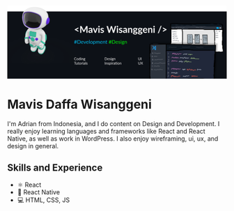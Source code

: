 ![Design and Development](https://github.com/maviswisanggeni/maviswisanggeni/blob/main/MavisWisanggeni.png)

# Mavis Daffa Wisanggeni
I'm Adrian from Indonesia, and I do content on Design and Development. I really enjoy learning languages and frameworks like React and React Native, as well as work in WordPress. I also enjoy wireframing, ui, ux, and design in general. 

## Skills and Experience
* ⚛ React
* 📱 React Native
* 💻 HTML, CSS, JS

<!-- ## Examples of Work
<img src="https://github.com/adriantwarog/adriantwarog/blob/master/covid19.gif" width="512" > -->
